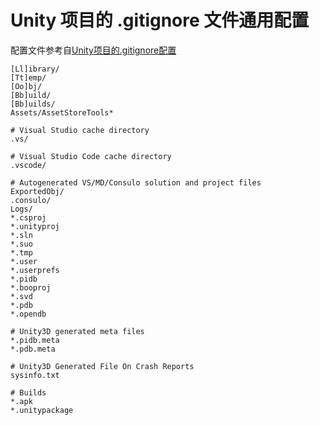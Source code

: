 # Unity 项目的 .gitignore 文件通用配置

配置文件参考自[Unity项目的.gitignore配置](https://blog.csdn.net/sun124608666/article/details/112386989)

```
[Ll]ibrary/
[Tt]emp/
[Oo]bj/
[Bb]uild/
[Bb]uilds/
Assets/AssetStoreTools*
 
# Visual Studio cache directory
.vs/
 
# Visual Studio Code cache directory
.vscode/
 
# Autogenerated VS/MD/Consulo solution and project files
ExportedObj/
.consulo/
Logs/
*.csproj
*.unityproj
*.sln
*.suo
*.tmp
*.user
*.userprefs
*.pidb
*.booproj
*.svd
*.pdb
*.opendb
 
# Unity3D generated meta files
*.pidb.meta
*.pdb.meta
 
# Unity3D Generated File On Crash Reports
sysinfo.txt
 
# Builds
*.apk
*.unitypackage
```